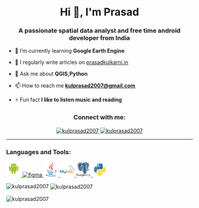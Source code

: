 <h1 align="center">Hi 👋, I'm Prasad</h1>
<h3 align="center">A passionate spatial data analyst and free time android developer from India</h3>


- 🌱 I’m currently learning **Google Earth Engine**

- 📝 I regularly write articles on [prasadkulkarni.in](prasadkulkarni.in)

- 💬 Ask me about **QGIS,Python**

- 📫 How to reach me **kulprasad2007@gmail.com**

- ⚡ Fun fact **I like to listen music and reading**
  
<h3 align="center">Connect with me:</h3>
<p align="center">
<a href="https://twitter.com/kulprasad2007" target="blank"><img align="center" src="https://raw.githubusercontent.com/rahuldkjain/github-profile-readme-generator/master/src/images/icons/Social/twitter.svg" alt="kulprasad2007" height="30" width="40" /></a>
<a href="https://fb.com/kulprasad2007" target="blank"><img align="center" src="https://raw.githubusercontent.com/rahuldkjain/github-profile-readme-generator/master/src/images/icons/Social/facebook.svg" alt="kulprasad2007" height="30" width="40" /></a>
</p>
<hr style="height:2px;border-width:0;color:gray;background-color:gray">



<h3 align="left">Languages and Tools:</h3>
<p align="left"> <a href="https://developer.android.com" target="_blank" rel="noreferrer"> <img src="https://raw.githubusercontent.com/devicons/devicon/master/icons/android/android-original-wordmark.svg" alt="android" width="40" height="40"/> </a> <a href="https://www.figma.com/" target="_blank" rel="noreferrer"> <img src="https://www.vectorlogo.zone/logos/figma/figma-icon.svg" alt="figma" width="40" height="40"/> </a> <a href="https://www.java.com" target="_blank" rel="noreferrer"> <img src="https://raw.githubusercontent.com/devicons/devicon/master/icons/java/java-original.svg" alt="java" width="40" height="40"/> </a> <a href="https://www.mysql.com/" target="_blank" rel="noreferrer"> <img src="https://raw.githubusercontent.com/devicons/devicon/master/icons/mysql/mysql-original-wordmark.svg" alt="mysql" width="40" height="40"/> </a> <a href="https://www.postgresql.org" target="_blank" rel="noreferrer"> <img src="https://raw.githubusercontent.com/devicons/devicon/master/icons/postgresql/postgresql-original-wordmark.svg" alt="postgresql" width="40" height="40"/> </a> <a href="https://www.python.org" target="_blank" rel="noreferrer"> <img src="https://raw.githubusercontent.com/devicons/devicon/master/icons/python/python-original.svg" alt="python" width="40" height="40"/> </a> </p>

<p><img align="left" src="https://github-readme-stats.vercel.app/api/top-langs?username=kulprasad2007&show_icons=true&locale=en&layout=compact" alt="kulprasad2007" /></p>

<p>&nbsp;<img align="center" src="https://github-readme-stats.vercel.app/api?username=kulprasad2007&show_icons=true&locale=en" alt="kulprasad2007" /></p>

<p><img align="center" src="https://github-readme-streak-stats.herokuapp.com/?user=kulprasad2007&" alt="kulprasad2007" /></p>
